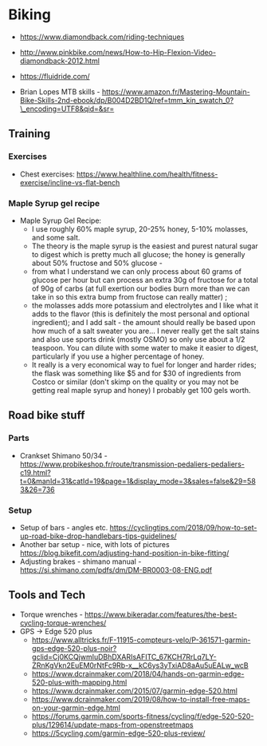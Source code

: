 # Biking

- <https://www.diamondback.com/riding-techniques>
- <http://www.pinkbike.com/news/How-to-Hip-Flexion-Video-diamondback-2012.html>
- <https://fluidride.com/>

- Brian Lopes MTB skills - <https://www.amazon.fr/Mastering-Mountain-Bike-Skills-2nd-ebook/dp/B004D2BD1Q/ref=tmm_kin_swatch_0?\_encoding=UTF8&qid=&sr=>

## Training

### Exercises

- Chest exercises: <https://www.healthline.com/health/fitness-exercise/incline-vs-flat-bench>

### Maple Syrup gel recipe

- Maple Syrup Gel Recipe:
  - I use roughly 60% maple syrup, 20-25% honey, 5-10% molasses, and
        some salt.
  - The theory is the maple syrup is the easiest and purest natural
        sugar to digest which is pretty much all glucose; the honey is
        generally about 50% fructose and 50% glucose -
  - from what I understand we can only process about 60 grams of
        glucose per hour but can process an extra 30g of fructose for a
        total of 90g of carbs (at full exertion our bodies burn more
        than we can take in so this extra bump from fructose can really
        matter) ;
  - the molasses adds more potassium and electrolytes and I like
        what it adds to the flavor (this is definitely the most personal
        and optional ingredient); and I add salt - the amount should
        really be based upon how much of a salt sweater you are\... I
        never really get the salt stains and also use sports drink
        (mostly OSMO) so only use about a 1/2 teaspoon. You can dilute
        with some water to make it easier to digest, particularly if you
        use a higher percentage of honey.
  - It really is a very economical way to fuel for longer and harder
        rides; the flask was something like \$5 and for \$30 of
        ingredients from Costco or similar (don't skimp on the quality
        or you may not be getting real maple syrup and honey) I probably
        get 100 gels worth.

## Road bike stuff

### Parts

- Crankset Shimano 50/34 - <https://www.probikeshop.fr/route/transmission-pedaliers-pedaliers-c19.html?t=0&manId=31&catId=19&page=1&display_mode=3&sales=false&29=583&26=736>

### Setup 

- Setup of bars - angles etc. <https://cyclingtips.com/2018/09/how-to-set-up-road-bike-drop-handlebars-tips-guidelines/>
- Another bar setup - nice, with lots of pictures <https://blog.bikefit.com/adjusting-hand-position-in-bike-fitting/>
- Adjusting brakes - shimano manual - <https://si.shimano.com/pdfs/dm/DM-BR0003-08-ENG.pdf>

## Tools and Tech

- Torque wrenches - <https://www.bikeradar.com/features/the-best-cycling-torque-wrenches/>
- GPS -> Edge 520 plus
  - https://www.alltricks.fr/F-11915-compteurs-velo/P-361571-garmin-gps-edge-520-plus-noir?gclid=Cj0KCQjwmIuDBhDXARIsAFITC_67KCH7RrLq7LY-ZRnKgVkn2EuEM0rNtFc9Rb-x__kC6ys3yTxiAD8aAu5uEALw_wcB
  - https://www.dcrainmaker.com/2018/04/hands-on-garmin-edge-520-plus-with-mapping.html
  - https://www.dcrainmaker.com/2015/07/garmin-edge-520.html
  - https://www.dcrainmaker.com/2019/08/how-to-install-free-maps-on-your-garmin-edge.html
  - https://forums.garmin.com/sports-fitness/cycling/f/edge-520-520-plus/129614/update-maps-from-openstreetmaps
  - https://5cycling.com/garmin-edge-520-plus-review/  
